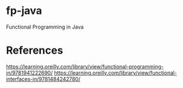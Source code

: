 # fp-java
Functional Programming in Java

# References
https://learning.oreilly.com/library/view/functional-programming-in/9781941222690/
https://learning.oreilly.com/library/view/functional-interfaces-in/9781484242780/
